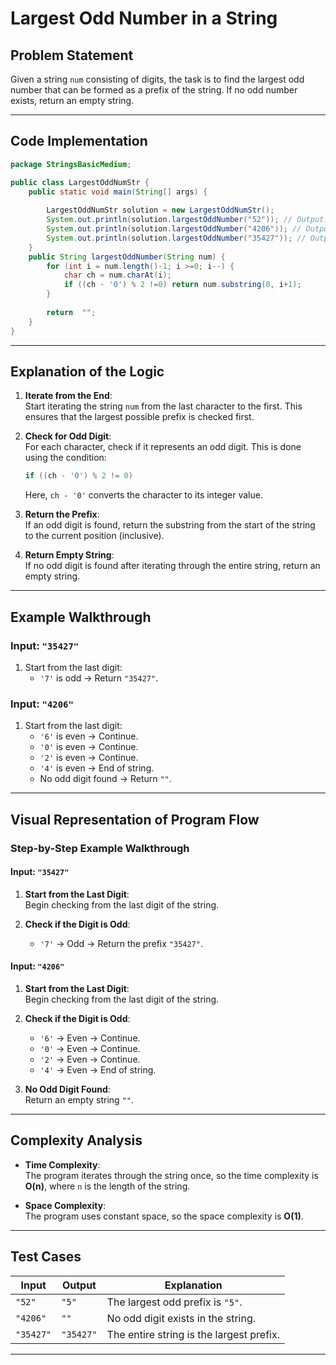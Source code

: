 # Largest Odd Number in a String

 
## Problem Statement

Given a string `num` consisting of digits, the task is to find the largest odd number that can be formed as a prefix of the string. If no odd number exists, return an empty string.

---

## Code Implementation

```java
package StringsBasicMedium;

public class LargestOddNumStr {
    public static void main(String[] args) {
        
        LargestOddNumStr solution = new LargestOddNumStr();
        System.out.println(solution.largestOddNumber("52")); // Output: "5"
        System.out.println(solution.largestOddNumber("4206")); // Output: ""
        System.out.println(solution.largestOddNumber("35427")); // Output: "35427"
    }
    public String largestOddNumber(String num) {
        for (int i = num.length()-1; i >=0; i--) {
            char ch = num.charAt(i);
            if ((ch - '0') % 2 !=0) return num.substring(0, i+1);
        }
     
        return  "";
    }
}
```

---

## Explanation of the Logic

1. **Iterate from the End**:  
   Start iterating the string `num` from the last character to the first. This ensures that the largest possible prefix is checked first.

2. **Check for Odd Digit**:  
   For each character, check if it represents an odd digit. This is done using the condition:
   ```java
   if ((ch - '0') % 2 != 0)
   ```
   Here, `ch - '0'` converts the character to its integer value.

3. **Return the Prefix**:  
   If an odd digit is found, return the substring from the start of the string to the current position (inclusive).

4. **Return Empty String**:  
   If no odd digit is found after iterating through the entire string, return an empty string.

---

## Example Walkthrough

### Input: `"35427"`

1. Start from the last digit:  
   - `'7'` is odd → Return `"35427"`.

### Input: `"4206"`

1. Start from the last digit:  
   - `'6'` is even → Continue.  
   - `'0'` is even → Continue.  
   - `'2'` is even → Continue.  
   - `'4'` is even → End of string.  
   - No odd digit found → Return `""`.

---

## Visual Representation of Program Flow

### Step-by-Step Example Walkthrough

#### Input: `"35427"`

1. **Start from the Last Digit**:  
    Begin checking from the last digit of the string.

2. **Check if the Digit is Odd**:  
    - `'7'` → Odd → Return the prefix `"35427"`.

#### Input: `"4206"`

1. **Start from the Last Digit**:  
    Begin checking from the last digit of the string.

2. **Check if the Digit is Odd**:  
    - `'6'` → Even → Continue.  
    - `'0'` → Even → Continue.  
    - `'2'` → Even → Continue.  
    - `'4'` → Even → End of string.

3. **No Odd Digit Found**:  
    Return an empty string `""`.

 

---

## Complexity Analysis

- **Time Complexity**:  
  The program iterates through the string once, so the time complexity is **O(n)**, where `n` is the length of the string.

- **Space Complexity**:  
  The program uses constant space, so the space complexity is **O(1)**.

---

## Test Cases

| Input    | Output   | Explanation                              |
|----------|----------|------------------------------------------|
| `"52"`   | `"5"`    | The largest odd prefix is `"5"`.         |
| `"4206"` | `""`     | No odd digit exists in the string.       |
| `"35427"`| `"35427"`| The entire string is the largest prefix. |

---
 